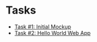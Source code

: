 # Tasks

- [Task #1: Initial Mockup](task01-layout/)
- [Task #2: Hello World Web App](task02-hello-world/)